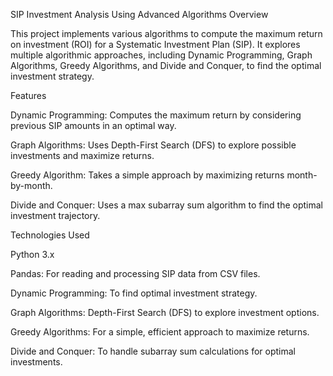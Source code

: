 SIP Investment Analysis Using Advanced Algorithms
Overview

This project implements various algorithms to compute the maximum return on investment (ROI) for a Systematic Investment Plan (SIP). It explores multiple algorithmic approaches, including Dynamic Programming, Graph Algorithms, Greedy Algorithms, and Divide and Conquer, to find the optimal investment strategy.

Features

Dynamic Programming: Computes the maximum return by considering previous SIP amounts in an optimal way.

Graph Algorithms: Uses Depth-First Search (DFS) to explore possible investments and maximize returns.

Greedy Algorithm: Takes a simple approach by maximizing returns month-by-month.

Divide and Conquer: Uses a max subarray sum algorithm to find the optimal investment trajectory.

Technologies Used

Python 3.x

Pandas: For reading and processing SIP data from CSV files.

Dynamic Programming: To find optimal investment strategy.

Graph Algorithms: Depth-First Search (DFS) to explore investment options.

Greedy Algorithms: For a simple, efficient approach to maximize returns.

Divide and Conquer: To handle subarray sum calculations for optimal investments.
